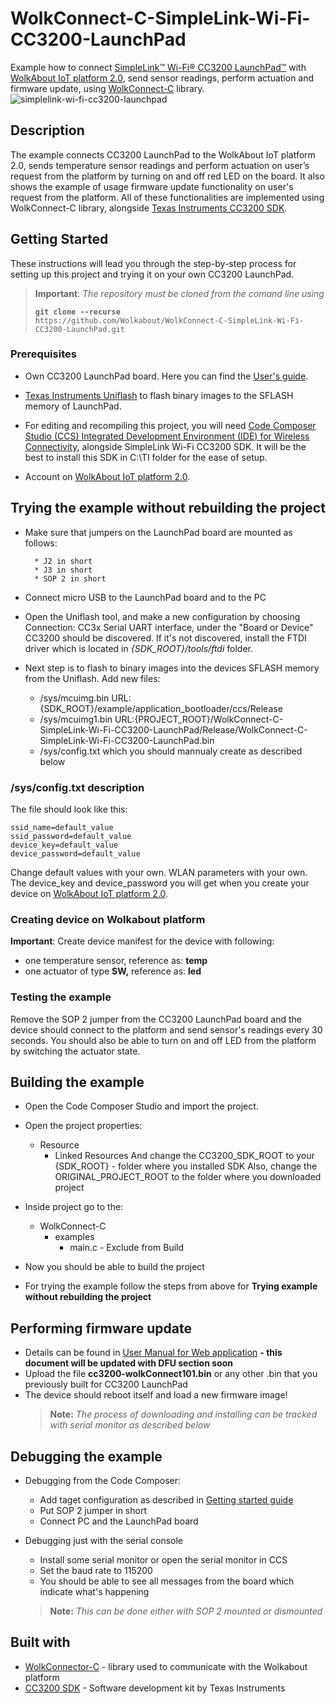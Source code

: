 
# WolkConnect-C-SimpleLink-Wi-Fi-CC3200-LaunchPad

Example how to connect [SimpleLink™ Wi-Fi® CC3200 LaunchPad™](http://www.ti.com/tool/CC3200-LAUNCHXL) with [WolkAbout IoT platform 2.0](https://wolkabout.com/), send sensor readings, perform actuation and firmware update, using [WolkConnect-C](https://github.com/Wolkabout/WolkConnect-C) library.
![simplelink-wi-fi-cc3200-launchpad](https://user-images.githubusercontent.com/10706360/36902885-4b3dca14-1e2c-11e8-9371-6bce59f33c1a.png)

## Description

The example connects CC3200 LaunchPad to the WolkAbout IoT platform 2.0, sends temperature sensor readings and perform actuation on user’s request from the platform by turning on and off red LED on the board. It also shows the example of usage firmware update functionality on user's request from the platform. All of these functionalities are implemented using WolkConnect-C library, alongside [Texas Instruments CC3200 SDK](http://www.ti.com/tool/CC3200SDK).

## Getting Started

These instructions will lead you through the step-by-step process for setting up this project and trying it on your own CC3200 LaunchPad.

> **Important**: *The repository must be cloned from the comand line using*
> 
> <code><b>git clone --recurse </b> https://<span></span>github.com/Wolkabout/WolkConnect-C-SimpleLink-Wi-Fi-CC3200-LaunchPad.git</code>
### Prerequisites

 - Own CC3200 LaunchPad board. Here you can find the [User's guide](http://www.ti.com/lit/ug/swru372b/swru372b.pdf).

 - [Texas Instruments Uniflash](http://www.ti.com/tool/UNIFLASH) to flash binary images to the SFLASH memory of LaunchPad.

 - For editing and recompiling this project, you will need [Code Composer Studio (CCS) Integrated Development Environment (IDE) for Wireless Connectivity](http://www.ti.com/tool/CCSTUDIO-WCS), alongside SimpleLink Wi-Fi CC3200 SDK. It will be the best to install this SDK in C:\TI folder for the ease of setup.

 - Account on [WolkAbout IoT platform 2.0](https://demo.wolkabout.com).

## Trying the example without rebuilding the project

* Make sure that jumpers on the LaunchPad board are mounted as follows:

        * J2 in short
        * J3 in short
        * SOP 2 in short

* Connect micro USB to the LaunchPad board and to the PC

* Open the Uniflash tool, and make a new configuration by choosing Connection: CC3x Serial UART interface, under the "Board or Device" CC3200 should be discovered. If it's not discovered, install the FTDI driver which is located in *{SDK_ROOT}/tools/ftdi* folder.

* Next step is to flash to binary images into the devices SFLASH memory from the Uniflash. Add new files:
	* /sys/mcuimg.bin URL:{SDK_ROOT}/example/application_bootloader/ccs/Release
	* /sys/mcuimg1.bin URL:{PROJECT_ROOT}/WolkConnect-C-SimpleLink-Wi-Fi-CC3200-LaunchPad/Release/WolkConnect-C-SimpleLink-Wi-Fi-CC3200-LaunchPad.bin
	* /sys/config.txt which you should mannualy create as described below

### /sys/config.txt description

The file should look like this:
```
ssid_name=default_value
ssid_password=default_value
device_key=default_value
device_password=default_value
```

Change default values with your own. WLAN parameters with your own. The device_key and device_password you will get when you create your device on [WolkAbout IoT platform 2.0](https://wolkabout.com/assets/User-Manual-for-Web-Application.pdf).

### Creating device on Wolkabout platform

**Important**:
Create device manifest for the device with following:

 - one temperature sensor, reference as: **temp**
 - one actuator of type **SW,** reference as: **led**

### Testing the example

Remove the SOP 2 jumper from the CC3200 LaunchPad board and the device should connect to the platform and send sensor's readings every 30 seconds. You should also be able to turn on and off LED from the platform by switching the actuator state.

## Building the example

* Open the Code Composer Studio and import the project.

* Open the project properties:
	* Resource
		* Linked Resources
And change the CC3200_SDK_ROOT to your {SDK_ROOT} - folder where you installed SDK
Also, change the ORIGINAL_PROJECT_ROOT to the folder where you downloaded project

* Inside project go to the:
	* WolkConnect-C
		* examples
			* main.c - Exclude from Build

* Now you should be able to build the project

* For trying the example follow the steps from above for **Trying example without rebuilding the project**

## Performing firmware update
* Details can be found in [User Manual for Web application](https://wolkabout.com/assets/User-Manual-for-Web-Application.pdf) **- this document will be updated with DFU section soon**
* Upload the file **cc3200-wolkConnect101.bin** or any other .bin that you previously built for CC3200 LaunchPad
* The device should reboot itself and load a new firmware image!
  > **Note:** *The process of downloading and installing can be tracked with serial monitor as described below*

## Debugging the example

* Debugging from the Code Composer:
	* Add taget configuration as described in [Getting started guide](http://www.ti.com/lit/ug/swru376d/swru376d.pdf)
	* Put SOP 2 jumper in short
	* Connect PC and the LaunchPad board

* Debugging just with the serial console
	* Install some serial monitor or open the serial monitor in CCS
	* Set the baud rate to 115200
	* You should be able to see all messages from the board which indicate what's happening
	> **Note:** *This can be done either with SOP 2 mounted or dismounted*

## Built with

* [WolkConnector-C](https://github.com/Wolkabout/WolkConnect-C) - library used to communicate with the Wolkabout platform
* [CC3200 SDK](http://www.ti.com/tool/CC3200SDK) - Software development kit by Texas Instruments
